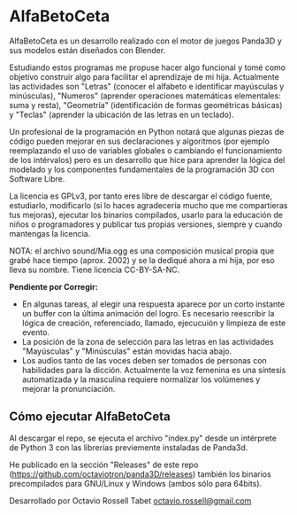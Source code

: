 # AlfaBetoCeta

AlfaBetoCeta es un desarrollo realizado con el motor de juegos Panda3D y sus modelos están diseñados con Blender.

Estudiando estos programas me propuse hacer algo funcional y tomé como objetivo construir algo para facilitar el aprendizaje de mi hija. Actualmente las actividades son "Letras" (conocer el alfabeto e identificar mayúsculas y minúsculas), "Numeros" (aprender operaciones matemáticas elementales: suma y resta), "Geometría" (identificación de formas geométricas básicas) y "Teclas" (aprender la ubicación de las letras en un teclado).

Un profesional de la programación en Python notará que algunas piezas de código pueden mejorar en sus declaraciones y algoritmos (por ejemplo reemplazando el uso de variables globales o cambiando el funcionamiento de los intérvalos) pero es un desarrollo que hice para aprender la lógica del modelado y los componentes fundamentales de la programación 3D con Software Libre.

La licencia es GPLv3, por tanto eres libre de descargar el código fuente, estudiarlo, modificarlo (si lo haces agradecería mucho que me compartieras tus mejoras), ejecutar los binarios compilados, usarlo para la educación de niños o programadores y publicar tus propias versiones, siempre y cuando mantengas la licencia.

NOTA: el archivo sound/Mia.ogg es una composición musical propia que grabé hace tiempo (aprox. 2002) y se la dediqué ahora a mi hija, por eso lleva su nombre. Tiene licencia CC-BY-SA-NC.

**Pendiente por Corregir:**

- En algunas tareas, al elegir una respuesta aparece por un corto instante un buffer con la última animación del logro. Es necesario reescribir la lógica de creación, referenciado, llamado, ejecucuión y limpieza de este evento.
- La posición de la zona de selección para las letras en las actividades "Mayúsculas" y "Minúsculas" están movidas hacia abajo.
- Los audios tanto de las voces deben ser tomados de personas con habilidades para la dicción. Actualmente la voz femenina es una síntesis automatizada y la masculina requiere normalizar los volúmenes y mejorar la pronunciación.

## Cómo ejecutar AlfaBetoCeta

Al descargar el repo, se ejecuta el archivo "index.py" desde un intérprete de Python 3 con las librerías previemente instaladas de Panda3d.

He publicado en la sección "Releases" de este repo (https://github.com/octaviotron/panda3D/releases) también los binarios precompilados para GNU/Linux y Windows (ambos sólo para 64bits).

Desarrollado por Octavio Rossell Tabet <octavio.rossell@gmail.com>


